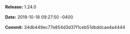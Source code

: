 **Release:** 
1.24.0
<br><br>**Date:** 
2019-10-18 09:27:50 -0400
<br><br>**Commit:** 
34db449ec77e854d3d37f1ceb51dbddcae4a4444
